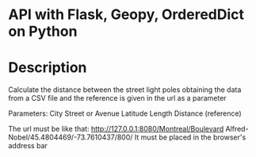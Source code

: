 # API with Flask, Geopy, OrderedDict on Python

# Description

Calculate the distance between the street light poles obtaining the data from a CSV file and the reference is given in the url as a parameter

Parameters:
City
Street or Avenue
Latitude
Length
Distance (reference)

The url must be like that: http://127.0.0.1:8080/Montreal/Boulevard Alfred-Nobel/45.4804469/-73.7610437/800/
It must be placed in the browser's address bar